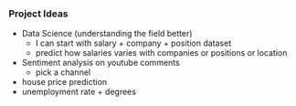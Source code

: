 ### Project Ideas
  - Data Science (understanding the field better)
    - I can start with salary + company + position dataset
    - predict how salaries varies with companies or positions or location
  - Sentiment analysis on youtube comments
    - pick a channel
  - house price prediction
  - unemployment rate + degrees 
  
